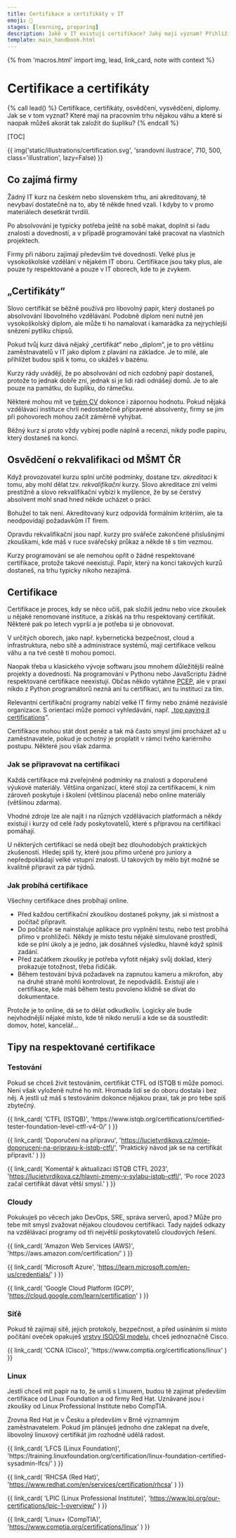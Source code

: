 ```yaml
---
title: Certifikace a certifikáty v IT
emoji: 🏅
stages: [learning, preparing]
description: Jaké v IT existují certifikace? Jaký mají význam? Přihlíží k nim někdo na pohovorech? A co „certifikáty“ z kurzů?
template: main_handbook.html
---
```


{% from 'macros.html' import img, lead, link_card, note with context %}

# Certifikace a certifikáty

{% call lead() %}
  Certifikace, certifikáty, osvědčení, vysvědčení, diplomy. Jak se v tom vyznat? Které mají na pracovním trhu nějakou váhu a které si naopak můžeš akorát tak založit do šuplíku?
{% endcall %}

[TOC]

{{ img('static/illustrations/certification.svg', 'srandovní ilustrace', 710, 500, class='illustration', lazy=False) }}

## Co zajímá firmy

Žádný IT kurz na českém nebo slovenském trhu, ani akreditovaný, tě nevybaví dostatečně na to, aby tě někde hned vzali. I kdyby to v promo materiálech desetkrát tvrdili.

Po absolvování je typicky potřeba ještě na sobě makat, doplnit si řadu znalostí a dovedností, a v případě programování také pracovat na vlastních projektech.

Firmy při náboru zajímají především tvé dovednosti. Velké plus je vysokoškolské vzdělání v nějakém IT oboru. Certifikace jsou taky plus, ale pouze ty respektované a pouze v IT oborech, kde to je zvykem.

## „Certifikáty“

Slovo certifikát se běžně používá pro libovolný papír, který dostaneš po absolvování libovolného vzdělávání. Podobně diplom není nutně jen vysokoškolský diplom, ale může ti ho namalovat i kamarádka za nejrychlejší snězení pytlíku chipsů.

Pokud tvůj kurz dává nějaký „certifikát“ nebo „diplom“, je to pro většinu zaměstnavatelů v IT jako diplom z plavání na základce. Je to milé, ale přihlížet budou spíš k tomu, co ukážeš v bazénu.

Kurzy rády uvádějí, že po absolvování od nich ozdobný papír dostaneš, protože to jednak dobře zní, jednak si je lidi rádi odnášejí domů. Je to ale pouze na památku, do šuplíku, do rámečku.

Některé mohou mít ve [tvém CV](cv.md) dokonce i zápornou hodnotu. Pokud nějaká vzdělávací instituce chrlí nedostatečně připravené absolventy, firmy se jim při pohovorech mohou začít záměrně vyhýbat.

Běžný kurz si proto vždy vybírej podle náplně a recenzí, nikdy podle papíru, který dostaneš na konci.

## Osvědčení o rekvalifikaci od MŠMT ČR

Když provozovatel kurzu splní určité podmínky, dostane tzv. _akreditaci_ k tomu, aby mohl dělat tzv. _rekvalifikační_ kurzy. Slovo akreditace zní velmi prestižně a slovo rekvalifikační vybízí k myšlence, že by se čerstvý absolvent mohl snad hned někde ucházet o práci.

Bohužel to tak není. Akreditovaný kurz odpovídá formálním kritériím, ale ta neodpovídají požadavkům IT firem.

Opravdu rekvalifikační jsou např. kurzy pro svářeče zakončené přislušnými zkouškami, kde máš v ruce svářečský průkaz a někde tě s tím vezmou.

Kurzy programování se ale nemohou opřít o žádné respektované certifikace, protože takové neexistují. Papír, který na konci takových kurzů dostaneš, na trhu typicky nikoho nezajímá.

## Certifikace

Certifikace je proces, kdy se něco učíš, pak složíš jednu nebo více zkoušek u nějaké renomované instituce, a získáš na trhu respektovaný certifikát. Některé pak po letech vyprší a je potřeba si je obnovovat.

V určitých oborech, jako např. kybernetická bezpečnost, cloud a infrastruktura, nebo sítě a administrace systémů, mají certifikace velkou váhu a na tvé cestě ti mohou pomoci.

Naopak třeba u klasického vývoje softwaru jsou mnohem důležitější reálné projekty a dovednosti. Na programování v Pythonu nebo JavaScriptu žádné respektované certifikace neexistují. Občas někdo vytáhne [PCEP](https://pythoninstitute.org/pcep), ale v praxi nikdo z Python programátorů nezná ani tu certifikaci, ani tu instituci za tím.

Relevantní certifikační programy nabízí velké IT firmy nebo známé nezávislé organizace. S orientací může pomoci vyhledávání, např. „[top paying it certifications](https://www.google.cz/search?q=top%20paying%20entry%20level%20it%20certifications)”.

Certifikace mohou stát dost peněz a tak má často smysl jimi procházet až u zaměstnavatele, pokud je ochotný je proplatit v rámci tvého kariérního postupu. Některé jsou však zdarma.

### Jak se připravovat na certifikaci

Každá certifikace má zveřejněné podmínky na znalosti a doporučené výukové materiály. Většina organizací, které stojí za certifikacemi, k nim zároveň poskytuje i školení (většinou placená) nebo online materiály (většinou zdarma).

Vhodné zdroje lze ale najít i na různých vzdělávacích platformách a někdy existují i kurzy od celé řady poskytovatelů, které s přípravou na certifikaci pomáhají.

U některých certifikací se nedá obejít bez dlouhodobých praktických zkušeností. Hledej spíš ty, které jsou přímo určené pro juniory a nepředpokládají velké vstupní znalosti. U takových by mělo být možné se kvalitně připravit za pár týdnů.

### Jak probíhá certifikace

Všechny certifikace dnes probíhají online.

- Před každou certifikační zkouškou dostaneš pokyny, jak si místnost a počítač připravit.
- Do počítače se nainstaluje aplikace pro vyplnění testu, nebo test probíhá přímo v prohlížeči. Někdy je místo testu nějaké simulované prostředí, kde se plní úkoly a je jedno, jak dosáhneš výsledku, hlavně když splníš zadání.
- Před začátkem zkoušky je potřeba vyfotit nějaký svůj doklad, který prokazuje totožnost, třeba řidičák.
- Během testování bývá požadavek na zapnutou kameru a mikrofon, aby na druhé straně mohli kontrolovat, že nepodvádíš. Existují ale i certifikace, kde máš během testu povoleno klidně se dívat do dokumentace.

Protože je to online, dá se to dělat odkudkoliv. Logicky ale bude nejvhodnější nějaké místo, kde tě nikdo neruší a kde se dá soustředit: domov, hotel, kancelář…

## Tipy na respektované certifikace

### Testování

Pokud se chceš živit testováním, certifikát CTFL od ISTQB ti může pomoci. Není však vyloženě nutné ho mít. Hromada lidí se do oboru dostala i bez něj. A jestli už máš s testováním dokonce nějakou praxi, tak je pro tebe spíš zbytečný.

<div class="link-cards">
  {{ link_card(
    'CTFL (ISTQB)',
    'https://www.istqb.org/certifications/certified-tester-foundation-level-ctfl-v4-0/'
  ) }}

  {{ link_card(
    'Doporučení na přípravu',
    'https://lucietvrdikova.cz/moje-doporuceni-na-pripravu-k-istqb-ctfl/',
    'Praktický návod jak se na certifikát připravit.'
  ) }}

  {{ link_card(
    'Komentář k aktualizaci ISTQB CTFL 2023',
    'https://lucietvrdikova.cz/hlavni-zmeny-v-sylabu-istqb-ctfl/',
    'Po roce 2023 začal certifikát dávat větší smysl.'
  ) }}
</div>

### Cloudy

Pokukuješ po věcech jako DevOps, SRE, správa serverů, apod.? Může pro tebe mít smysl zvažovat nějakou cloudovou certifikaci. Tady najdeš odkazy na vzdělávací programy od tři největší poskytovatelů cloudových řešení.

<div class="link-cards">
  {{ link_card(
    'Amazon Web Services (AWS)',
    'https://aws.amazon.com/certification/'
  ) }}

  {{ link_card(
    'Microsoft Azure',
    'https://learn.microsoft.com/en-us/credentials/'
  ) }}

  {{ link_card(
    'Google Cloud Platform (GCP)',
    'https://cloud.google.com/learn/certification'
  ) }}
</div>

### Síťě

Pokud tě zajímají sítě, jejich protokoly, bezpečnost, a před usínáním si místo počítání oveček opakuješ [vrstvy ISO/OSI modelu](https://cs.wikipedia.org/wiki/Referen%C4%8Dn%C3%AD_model_ISO/OSI), chceš jednoznačně Cisco.

<div class="link-cards">
  {{ link_card(
    'CCNA (Cisco)',
    'https://www.comptia.org/certifications/linux'
  ) }}
</div>

### Linux

Jestli chceš mít papír na to, že umíš s Linuxem, budou tě zajímat především certifikace od Linux Foundation a od firmy Red Hat. Uznávané jsou i zkoušky od Linux Professional Institute nebo CompTIA.

Zrovna Red Hat je v Česku a především v Brně významným zaměstnavatelem. Pokud jim plánuješ jednoho dne zaklepat na dveře, libovolný linuxový certifikát jim rozhodně udělá radost.

<div class="link-cards">
  {{ link_card(
    'LFCS (Linux Foundation)',
    'https://training.linuxfoundation.org/certification/linux-foundation-certified-sysadmin-lfcs/'
  ) }}

  {{ link_card(
    'RHCSA (Red Hat)',
    'https://www.redhat.com/en/services/certification/rhcsa'
  ) }}

  {{ link_card(
    'LPIC (Linux Professional Institute)',
    'https://www.lpi.org/our-certifications/lpic-1-overview/'
  ) }}

  {{ link_card(
    'Linux+ (CompTIA)',
    'https://www.comptia.org/certifications/linux'
  ) }}
</div>
